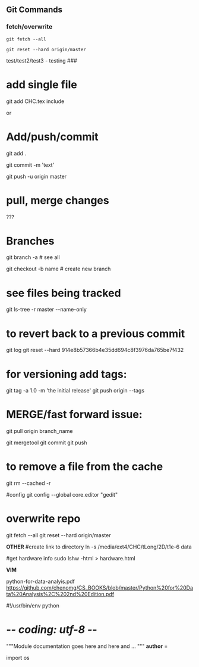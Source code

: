 ## Git Commands

### fetch/overwrite
`git fetch --all`

`git reset --hard origin/master`

test/test2/test3 - testing ###

# add single file
git add CHC.tex include

or 

# Add/push/commit
git add . 

git commit -m 'text'

git push -u origin master


# pull, merge changes
???

# Branches
git branch -a      # see all

git checkout -b name  # create new branch


# see files being tracked
git ls-tree -r master --name-only


# to revert back to a previous commit
git log
git reset --hard 914e8b57366b4e35dd694c8f3976da765be7f432


# for versioning add tags:
git tag -a 1.0 -m 'the initial release'
git push origin --tags

# MERGE/fast forward issue:
git pull origin branch_name

git mergetool
git commit
git push

# to remove a file from the cache
git rm --cached -r <file>


#config
 git config --global core.editor "gedit"

# overwrite repo
git fetch --all
git reset --hard origin/master




**OTHER**
#create link to directory
ln -s /media/ext4/CHC/tLong/2D/t1e-6 data


#get hardware info
sudo lshw -html > hardware.html



**VIM**


python-for-data-analyis.pdf
https://github.com/chenomg/CS_BOOKS/blob/master/Python%20for%20Data%20Analysis%2C%202nd%20Edition.pdf


#!/usr/bin/env python
# -*- coding: utf-8 -*-

"""Module documentation goes here
   and here
   and ...
"""
__author__ =

import os

